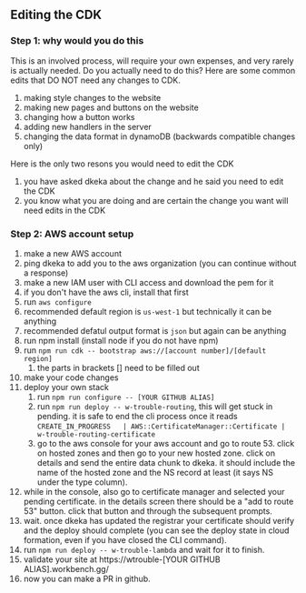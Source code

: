 ## Editing the CDK

### Step 1: why would you do this

This is an involved process, will require your own expenses, and very rarely is actually needed.
Do you actually need to do this?  Here are some common edits that DO NOT need any changes to CDK.

1. making style changes to the website
1. making new pages and buttons on the website
1. changing how a button works
1. adding new handlers in the server
1. changing the data format in dynamoDB (backwards compatible changes only)

Here is the only two resons you would need to edit the CDK

1. you have asked dkeka about the change and he said you need to edit the CDK
1. you know what you are doing and are certain the change you want will need edits in the CDK

### Step 2: AWS account setup

1. make a new AWS account
1. ping dkeka to add you to the aws organization (you can continue without a response)
1. make a new IAM user with CLI access and download the pem for it
  1. if you don't have the aws cli, install that first
  1. run `aws configure`
  1. recommended default region is `us-west-1` but technically it can be anything
  1. recommended defatul output format is `json` but again can be anything
1. run npm install (install node if you do not have npm)
1. run `npm run cdk -- bootstrap aws://[account number]/[default region]`
	1. the parts in brackets [] need to be filled out
1. make your code changes
1. deploy your own stack
	1. run `npm run configure -- [YOUR GITHUB ALIAS]`
	1. run `npm run deploy -- w-trouble-routing`, this will get stuck in pending.  it is safe to end the cli process once
	   it reads `CREATE_IN_PROGRESS   | AWS::CertificateManager::Certificate | w-trouble-routing-certificate`
	1. go to the aws console for your aws account and go to route 53.  click on hosted zones and then go
	   to your new hosted zone.  click on details and send the entire data chunk to dkeka.  it should
	   include the name of the hosted zone and the NS record at least (it says NS under the type column).
  1. while in the console, also go to certificate manager and selected your pending certificate.  in
     the details screen there should be a "add to route 53" button.  click that button and through
     the subsequent prompts.
  1. wait.  once dkeka has updated the registrar your certificate should verify and the deploy should
     complete (you can see the deploy state in cloud formation, even if you have closed the CLI command).
1. run `npm run deploy -- w-trouble-lambda` and wait for it to finish.
1. validate your site at https://wtrouble-[YOUR GITHUB ALIAS].workbench.gg/
1. now you can make a PR in github.